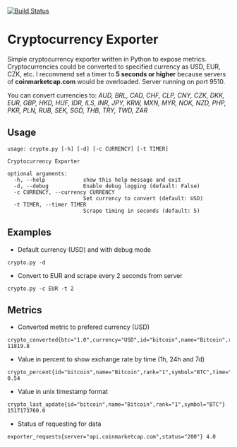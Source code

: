 [![Build Status](https://travis-ci.org/jsedy7/cryptocurrency_exporter.svg?branch=master)](https://travis-ci.org/jsedy7/cryptocurrency_exporter)

# Cryptocurrency Exporter
Simple cryptocurrency exporter written in Python to expose metrics. Cryptocurrencies could be converted to specified currency as USD, EUR, CZK, etc.
I recommend set a timer to **5 seconds or higher** because servers of **coinmarketcap.com** would be overloaded. Server running on port 9510. 

You can convert currencies to: *AUD, BRL, CAD, CHF, CLP, CNY, CZK, DKK, EUR, GBP, HKD, HUF, IDR, ILS, INR, JPY, KRW, MXN, MYR, NOK, NZD, PHP, PKR, PLN, RUB, SEK, SGD, THB, TRY, TWD, ZAR*

## Usage
```
usage: crypto.py [-h] [-d] [-c CURRENCY] [-t TIMER]

Cryptocurrency Exporter

optional arguments:
  -h, --help            show this help message and exit
  -d, --debug           Enable debug logging (default: False)
  -c CURRENCY, --currency CURRENCY
                        Set currency to convert (default: USD)
  -t TIMER, --timer TIMER
                        Scrape timing in seconds (default: 5)
```

## Examples

- Default currency (USD) and with debug mode
```
crypto.py -d 
```
- Convert to EUR and scrape every 2 seconds from server
```
crypto.py -c EUR -t 2
```

## Metrics

- Converted metric to prefered currency (USD) 
```
crypto_converted{btc="1.0",currency="USD",id="bitcoin",name="Bitcoin",rank="1",symbol="BTC"} 11819.8
```

- Value in percent to show exchange rate by time (1h, 24h and 7d)
```
crypto_percent{id="bitcoin",name="Bitcoin",rank="1",symbol="BTC",time="1h"} 0.54
```

- Value in unix timestamp format
```
crypto_last_update{id="bitcoin",name="Bitcoin",rank="1",symbol="BTC"} 1517173760.0
```

- Status of requesting for data 
```
exporter_requests{server="api.coinmarketcap.com",status="200"} 4.0
```

